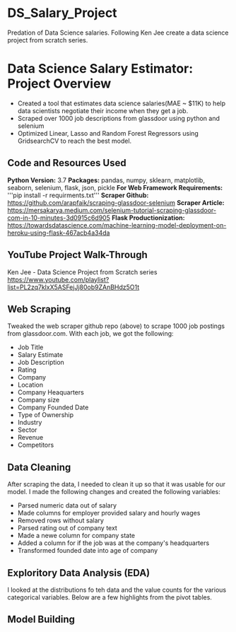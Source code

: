 # DS_Salary_Project
Predation of Data Science salaries. Following Ken Jee create a data science project from scratch series.

# Data Science Salary Estimator: Project Overview
* Created a tool that estimates data science salaries(MAE ~ $11K) to help data scientists negotiate their income when they get a job.
* Scraped over 1000 job descriptions from glassdoor using python and selenium
* Optimized Linear, Lasso and Random Forest Regressors using GridsearchCV to reach the best model.

## Code and Resources Used
**Python Version:** 3.7
**Packages:** pandas, numpy, sklearn, matplotlib, seaborn, selenium, flask, json, pickle
**For Web Framework Requirements:** '''pip install -r requirments.txt'''
**Scraper Github:**  https://github.com/arapfaik/scraping-glassdoor-selenium
**Scraper Article:** https://mersakarya.medium.com/selenium-tutorial-scraping-glassdoor-com-in-10-minutes-3d0915c6d905
**Flask Productionization:** https://towardsdatascience.com/machine-learning-model-deployment-on-heroku-using-flask-467acb4a34da

## YouTube Project Walk-Through
 Ken Jee - Data Science Project from Scratch series
 https://www.youtube.com/playlist?list=PL2zq7klxX5ASFejJj80ob9ZAnBHdz5O1t

## Web Scraping
Tweaked the web scraper github repo (above) to scrape 1000 job postings from glassdoor.com. With each job, we got the following:
* Job Title
* Salary Estimate
* Job Description
* Rating
* Company
* Location
* Company Heaquarters
* Company size
* Company Founded Date
* Type of Ownership
* Industry
* Sector
* Revenue
* Competitors

## Data Cleaning
After scraping the data, I needed to clean it up so that it was usable for our model. I made the following changes and created the following variables:
* Parsed numeric data out of salary
* Made columns for employer provided salary and hourly wages
* Removed rows without salary
* Parsed rating out of company text
* Made a newe column for company state
* Added a column for if the job was at the company's headquarters
* Transformed founded date into age of company

## Exploritory Data Analysis (EDA)
I looked at the distributions fo teh data and the value counts for the various categorical variables. Below are a few highlights from the pivot tables.

## Model Building


 
